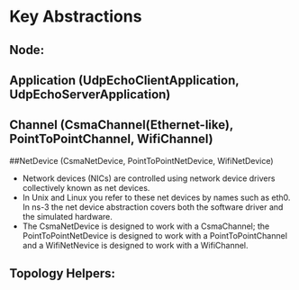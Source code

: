 # Key Abstractions

## Node:

## Application (UdpEchoClientApplication, UdpEchoServerApplication)

## Channel (CsmaChannel(Ethernet-like), PointToPointChannel, WifiChannel)

##NetDevice (CsmaNetDevice, PointToPointNetDevice, WifiNetDevice)
- Network devices (NICs) are controlled using network device drivers collectively known as net devices. 
- In Unix and Linux you refer to these net devices by names such as eth0. In ns-3 the net device abstraction covers both the software driver and the simulated hardware.
- The CsmaNetDevice is designed to work with a CsmaChannel; the PointToPointNetDevice is designed to work with a PointToPointChannel and a WifiNetNevice is designed to work with a WifiChannel.

## Topology Helpers:
